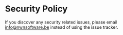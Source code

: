 # Security Policy

If you discover any security related issues, please email info@nwnsoftware.be instead of using the issue tracker.
